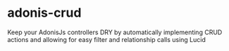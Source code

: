 # adonis-crud
 Keep your AdonisJs controllers DRY by automatically implementing CRUD actions and allowing for easy filter and relationship calls using Lucid
